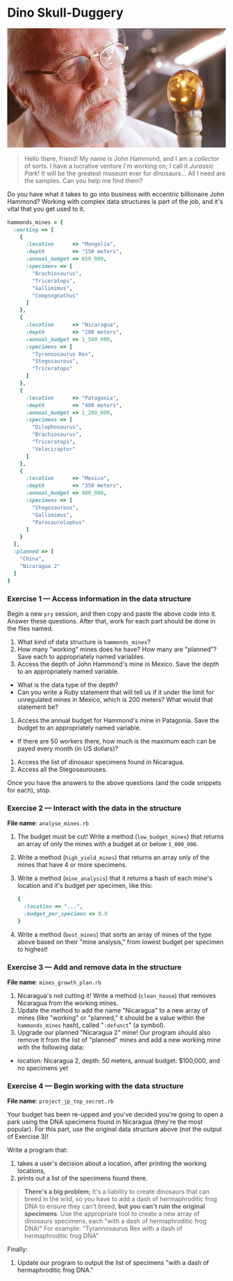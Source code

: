 # Dino Skull-Duggery

![John Hammond ponders the past](assets/john_hammond.jpg)

> Hello there, friend! My name is John Hammond, and I am a *collector* of 
> sorts. I have a lucrative venture I'm working on; I call it *Jurassic Park*! 
> It will be the greatest museum ever for dinosaurs... All I need are the 
> samples. Can you help me find them?

Do you have what it takes to go into business with eccentric billionaire
John Hammond? Working with complex data structures is part of the job, and 
it's vital that you get used to it.

```ruby
hammonds_mines = {
  :working => [
    {
      :location      => "Mongolia",
      :depth         => "150 meters",
      :annual_budget => 850_000,
      :specimens => [
        "Brachiosaurus",
        "Triceratops", 
        "Gallimimus",
        "Compsognathus"
      ]
    },
    {
      :location      => "Nicaragua",
      :depth         => "200 meters",
      :annual_budget => 1_500_000,
      :specimens => [
        "Tyrannosaurus Rex", 
        "Stegosaurous", 
        "Triceratops"
      ]
    },
    {
      :location      => "Patagonia",
      :depth         => "400 meters",
      :annual_budget => 1_200_000,
      :specimens => [
        "Dilophosaurus", 
        "Brachiosaurus",
        "Triceratops",
        "Velociraptor"
      ]
    }, 
    {
      :location      => "Mexico",
      :depth         => "350 meters",
      :annual_budget => 900_000,
      :specimens => [
        "Stegosaurous",
        "Gallimimus",
        "Parasaurolophus"
      ]
    }
  ],
  :planned => [
    "China",
    "Nicaragua 2"
  ]
}
```

### Exercise 1 — Access information in the data structure

Begin a new `pry` session, and then copy and paste the above code into it. 
Answer these questions. After that, work for each part should be done in 
the files named.

1. What kind of data structure is `hammonds_mines`?
1. How many "working" mines does he have? How many are "planned"? 
   Save each to appropriately named variables.
1. Access the depth of John Hammond's mine in Mexico. Save the depth to an 
   appropriately named variable.
  - What is the data type of the depth?
  - Can you write a Ruby statement that will tell us if it under the limit 
    for unregulated mines in Mexico, which is 200 meters? What would that 
    statement be?
1. Access the annual budget for Hammond's mine in Patagonia. Save the budget 
   to an appropriately named variable.
  - If there are 50 workers there, how much is the maximum each can be 
    payed every month (in US dollars)?
1. Access the list of dinosaur specimens found in Nicaragua.
1. Access all the Stegosaurouses.

Once you have the answers to the above questions 
(and the code snippets for each), stop.

### Exercise 2 — Interact with the data in the structure

**File name**: `analyse_mines.rb`

1. The budget must be cut! Write a method (`low_budget_mines`) that returns an 
   array of only the mines with a budget at or below `1_000_000`.
1. Write a method (`high_yield_mines`) that returns an array only of the mines 
   that have 4 or more specimens.
1. Write a method (`mine_analysis`) that it returns a hash of each mine's 
   location and it's budget per specimen, like this:

    ```ruby
    {
      :location => "...",
      :budget_per_specimen => 0.0
    }
    ```

1. Write a method (`best_mines`) that sorts an array of mines of the type above
   based on their "mine analysis," from lowest budget per specimen to highest!

### Exercise 3 — Add and remove data in the structure

**File name**: `mines_growth_plan.rb`

1. Nicaragua's not cutting it! Write a method (`clean_house`) that removes 
   Nicaragua from the working mines.
1. Update the method to add the name "Nicaragua" to a new array of mines 
   (like "working" or "planned," it should be a value within the 
   `hammonds_mines` hash), called "`:defunct`" (a symbol).
1. Upgrade our planned "Nicaragua 2" mine! Our program should also remove it 
   from the list of "planned" mines and add a new working mine with the 
   following data:
  - location: Nicaragua 2, depth: 50 meters, annual budget: $100,000, and no 
    specimens yet

### Exercise 4 — Begin working with the data structure

**File name**: `project_jp_top_secret.rb`

Your budget has been re-upped and you've decided you're going to open a park 
using the DNA specimens found in Nicaragua (they're the most popular). 
For this part, use the original data structure above (not the output of 
Exercise 3)!

Write a program that:

1. takes a user's decision about a location, after printing the working locations,
1. prints out a list of the specimens found there.

> **There's a big problem**; it's a liability to create dinosaurs that can 
> breed in the wild, so you have to add a dash of hermaphroditic frog DNA to 
> ensure they can't breed, **but you can't ruin the original specimens**. Use 
> the appropriate tool to create a new array of dinosaurs specimens, each 
> "with a dash of hermaphroditic frog DNA!" 
> For example: "Tyrannosaurus Rex with a dash of hermaphroditic frog DNA"

Finally:

1. Update our program to output the list of specimens 
   "with a dash of hermaphroditic frog DNA."
